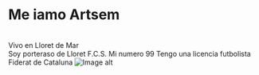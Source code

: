 # Me iamo Artsem
<br>Vivo en Lloret de Mar</br> 
Soy porteraso de Lloret F.C.S.
Mi numero 99
Tengo una licencia futbolista Fiderat de Cataluna
![Image alt](https://github.com/{username}/{repository}/raw/{branch}/{path}/image.png)
